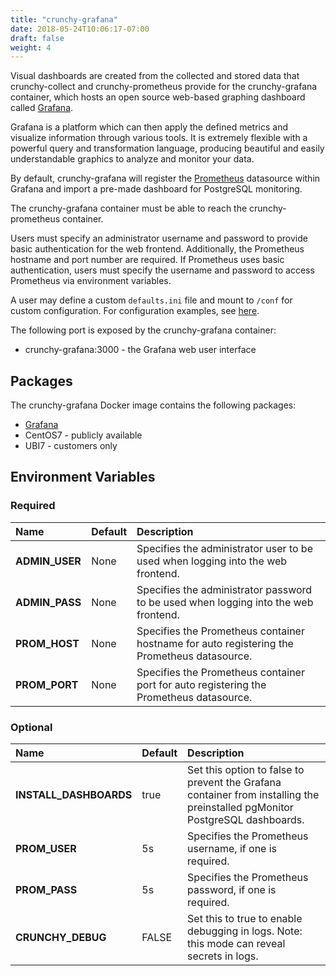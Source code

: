```yaml
---
title: "crunchy-grafana"
date: 2018-05-24T10:06:17-07:00
draft: false
weight: 4
---
```


Visual dashboards are created from the collected and stored data that crunchy-collect and crunchy-prometheus
provide for the crunchy-grafana container, which hosts an open source web-based graphing dashboard called
[Grafana](https://grafana.com/).

Grafana is a platform which can then apply the defined metrics and visualize information through various tools.
It is extremely flexible with a powerful query and transformation language, producing beautiful
and easily understandable graphics to analyze and monitor your data.

By default, crunchy-grafana will register the [Prometheus](https://prometheus.io) datasource within
Grafana and import a pre-made dashboard for PostgreSQL monitoring.

The crunchy-grafana container must be able to reach the crunchy-prometheus container.

Users must specify an administrator username and password to provide basic authentication
for the web frontend. Additionally, the Prometheus hostname and port number are required. If Prometheus uses
basic authentication, users must specify the username and password to access Prometheus via environment variables.

A user may define a custom `defaults.ini` file and mount to `/conf` for custom configuration.
For configuration examples, see [here](https://github.com/crunchydata/crunchy-containers/blob/master/conf/grafana/defaults.ini).

The following port is exposed by the crunchy-grafana container:

 * crunchy-grafana:3000 - the Grafana web user interface

## Packages

The crunchy-grafana Docker image contains the following packages:

* [Grafana](https://grafana.com/)
* CentOS7 - publicly available
* UBI7 - customers only

## Environment Variables

### Required
**Name**|**Default**|**Description**
:-----|:-----|:-----
**ADMIN_USER**|None|Specifies the administrator user to be used when logging into the web frontend.
**ADMIN_PASS**|None|Specifies the administrator password to be used when logging into the web frontend.
**PROM_HOST**|None|Specifies the Prometheus container hostname for auto registering the Prometheus datasource.
**PROM_PORT**|None|Specifies the Prometheus container port for auto registering the Prometheus datasource.

### Optional
**Name**|**Default**|**Description**
:-----|:-----|:-----
**INSTALL_DASHBOARDS**|true|Set this option to false to prevent the Grafana container from installing the preinstalled pgMonitor PostgreSQL dashboards.
**PROM_USER**|5s|Specifies the Prometheus username, if one is required.
**PROM_PASS**|5s|Specifies the Prometheus password, if one is required.
**CRUNCHY_DEBUG**|FALSE|Set this to true to enable debugging in logs. Note: this mode can reveal secrets in logs.
